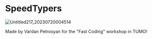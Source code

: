 # SpeedTypers
![Untitled217_20230720004514](https://github.com/Vardan2009/FastCoding/assets/70532109/4f3ae98d-a670-459d-ba7d-2d007b122a94)

Made by Vardan Petrosyan for the "Fast Coding" workshop in TUMO!   
